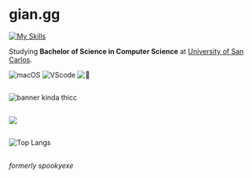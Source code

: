 # gian.gg
[![My Skills](https://skillicons.dev/icons?i=html,css,js,react,tailwind,nodejs,php,mongo,mysql,python,c,arduino,figma,vercel,netlify)](https://skillicons.dev)



Studying __Bachelor of Science in Computer Science__ at [University of San Carlos](https://usc.edu.ph/).

![macOS](https://img.shields.io/badge/MacOS--white?style=for-the-badge) ![VScode](https://img.shields.io/badge/VS_Code-VS-blue?style=for-the-badge) ![🦉](https://img.shields.io/badge/currently_working_on-CIS1102N-violet?style=for-the-badge)

##
![banner kinda thicc](https://github.com/user-attachments/assets/f3c2010b-9231-40dd-9d4e-40a8b7817e6e)
##

![](https://discord.c99.nl/widget/theme-4/695491063946674236.png)
##
![Top Langs](https://github-readme-stats.vercel.app/api/top-langs/?username=gian-gg&layout=compact)

##
_formerly spookyexe_
